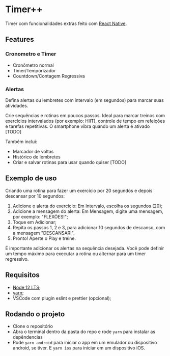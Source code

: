 # Timer++

Timer com funcionalidades extras feito com [React Native](https://reactnative.dev/).

## Features

### Cronometro e Timer

- Cronômetro normal
- Timer/Temporizador
- Countdown/Contagem Regressiva

### Alertas

Defina alertas ou lembretes com intervalo (em segundos) para marcar suas atividades.

Crie sequências e rotinas em poucos passos. Ideal para marcar treinos com exercícios intervalados (por exemplo: HIIT), controle de tempo em refeições e tarefas repetitivas. O smartphone vibra quando um alerta é ativado [TODO]

Também inclui:

- Marcador de voltas
- Histórico de lembretes
- Criar e salvar rotinas para usar quando quiser [TODO]

## Exemplo de uso

Criando uma rotina para fazer um exercício por 20 segundos e depois descansar por 10 segundos:

1. Adicione o alerta do exercício: Em Intervalo, escolha os segundos (20);
2. Adicione a mensagem do alerta: Em Mensagem, digite uma mensagem, por exemplo: "FLEXÕES!";
3. Toque em Adicionar;
4. Repita os passos 1, 2 e 3, para adicionar 10 segundos de descanso, com a mensagem "DESCANSAR!".
5. Pronto! Aperte o Play e treine.

É importante adicionar os alertas na sequência desejada. Você pode definir um tempo máximo para executar a rotina ou alternar para um timer regressivo.

## Requisitos

- [Node 12 LTS](https://nodejs.org/en/);
- [yarn](https://classic.yarnpkg.com/en/);
- VSCode com plugin eslint e prettier (opcional);

## Rodando o projeto

- Clone o repositório
- Abra o terminal dentro da pasta do repo e rode `yarn` para instalar as depêndencias
- Rode `yarn android` para iniciar o app em um emulador ou dispositivo android, se tiver. E `yarn ios` para iniciar em um dispositivo iOS.
